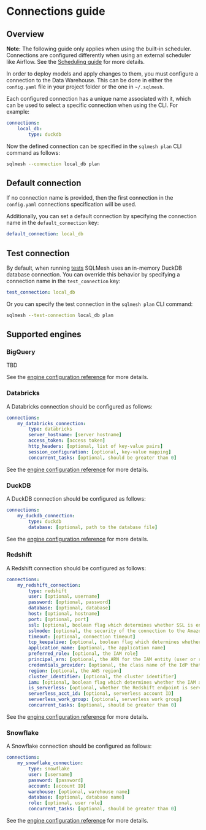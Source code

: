 # Connections guide

## Overview

**Note:** The following guide only applies when using the built-in scheduler. Connections are configured differently when using an external scheduler like Airflow. See the [Scheduling guide](scheduling.md) for more details.

In order to deploy models and apply changes to them, you must configure a connection to the Data Warehouse. This can be done in either the `config.yaml` file in your project folder or the one in `~/.sqlmesh`.

Each configured connection has a unique name associated with it, which can be used to select a specific connection when using the CLI. For example:
```yaml linenums="1"
connections:
    local_db:
        type: duckdb
```

Now the defined connection can be specified in the `sqlmesh plan` CLI command as follows:
```bash
sqlmesh --connection local_db plan
```

## Default connection
If no connection name is provided, then the first connection in the `config.yaml` connections specification will be used.

Additionally, you can set a default connection by specifying the connection name in the `default_connection` key:
```yaml linenums="1"
default_connection: local_db
```

## Test connection
By default, when running [tests](../concepts/tests.md) SQLMesh uses an in-memory DuckDB database connection. You can override this behavior by specifying a connection name in the `test_connection` key:
```yaml linenums="1"
test_connection: local_db
```
Or you can specify the test connection in the `sqlmesh plan` CLI command:
```bash
sqlmesh --test-connection local_db plan
```

## Supported engines

### BigQuery
TBD

See the [engine configuration reference](../integrations/engines.md#bigquery---localbuilt-in-scheduler) for more details.

### Databricks

A Databricks connection should be configured as follows:
```yaml linenums="1"
connections:
    my_databricks_connection:
        type: databricks
        server_hostname: [server hostname]
        access_token: [access token]
        http_headers: [optional, list of key-value pairs]
        session_configuration: [optional, key-value mapping]
        concurrent_tasks: [optional, should be greater than 0]
```

See the [engine configuration reference](../integrations/engines.md#databricks---localbuilt-in-scheduler) for more details.

### DuckDB

A DuckDB connection should be configured as follows:
```yaml linenums="1"
connections:
    my_duckdb_connection:
        type: duckdb
        database: [optional, path to the database file]
```

See the [engine configuration reference](../reference/configuration.md#duckdb) for more details.

### Redshift

A Redshift connection should be configured as follows:
```yaml linenums="1"
connections:
    my_redshift_connection:
        type: redshift
        user: [optional, username]
        password: [optional, password]
        database: [optional, database]
        host: [optional, hostname]
        port: [optional, port]
        ssl: [optional, boolean flag which determines whether SSL is enabled]
        sslmode: [optional, the security of the connection to the Amazon Redshift cluster]
        timeout: [optional, connection timeout]
        tcp_keepalive: [optional, boolean flag which determines whether to use TCP Keepalives]
        application_name: [optional, the application name]
        preferred_role: [optional, the IAM role]
        principal_arn: [optional, the ARN for the IAM entity (user or role)]
        credentials_provider: [optional, the class name of the IdP that will be used for authentication]
        region: [optional, the AWS region]
        cluster_identifier: [optional, the cluster identifier]
        iam: [optional, boolean flag which determines whether the IAM authentication should be used]
        is_serverless: [optional, whether the Redshift endpoint is serverless or provisional]
        serverless_acct_id: [optional, serverless account ID]
        serverless_work_group: [optional, serverless work group]
        concurrent_tasks: [optional, should be greater than 0]
```

See the [engine configuration reference](../integrations/engines.md#redshift---localbuilt-in-scheduler) for more details.

### Snowflake

A Snowflake connection should be configured as follows:
```yaml linenums="1"
connections:
    my_snowflake_connection:
        type: snowflake
        user: [username]
        password: [password]
        account: [account ID]
        warehouse: [optional, warehouse name]
        database: [optional, database name]
        role: [optional, user role]
        concurrent_tasks: [optional, should be greater than 0]
```

See the [engine configuration reference](../integrations/engines.md#snowflake---localbuilt-in-scheduler) for more details.
